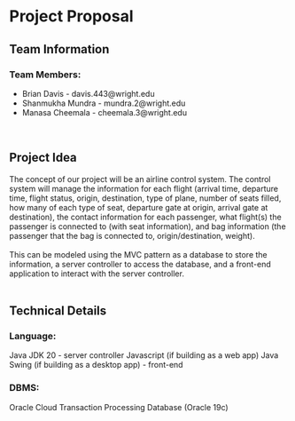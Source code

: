 # Project Proposal

## Team Information

### Team Members:
<ul><li>Brian Davis - davis.443@wright.edu</li>
<li>Shanmukha Mundra - mundra.2@wright.edu</li>
<li>Manasa Cheemala - cheemala.3@wright.edu</li></ul><br>

## Project Idea
The concept of our project will be an airline control system. The control system will manage the information for each flight (arrival time, departure time, flight status, origin, destination, type of plane, number of seats filled, how many of each type of seat, departure gate at origin, arrival gate at destination), the contact information for each passenger, what flight(s) the passenger is connected to (with seat information), and bag information (the passenger that the bag is connected to, origin/destination, weight).
<br><br>
This can be modeled using the MVC pattern as a database to store the information, a server controller to access the database, and a front-end application to interact with the server controller.
<br><br>

## Technical Details

### Language:
Java JDK 20 - server controller
Javascript (if building as a web app) Java Swing (if building as a desktop app) - front-end

### DBMS:
Oracle Cloud Transaction Processing Database (Oracle 19c)
